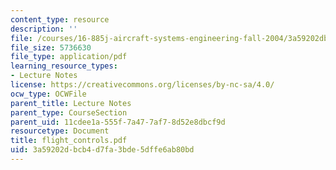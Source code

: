 ```yaml
---
content_type: resource
description: ''
file: /courses/16-885j-aircraft-systems-engineering-fall-2004/3a59202dbcb4d7fa3bde5dffe6ab80bd_flight_controls.pdf
file_size: 5736630
file_type: application/pdf
learning_resource_types:
- Lecture Notes
license: https://creativecommons.org/licenses/by-nc-sa/4.0/
ocw_type: OCWFile
parent_title: Lecture Notes
parent_type: CourseSection
parent_uid: 11cdee1a-555f-7a47-7af7-8d52e8dbcf9d
resourcetype: Document
title: flight_controls.pdf
uid: 3a59202d-bcb4-d7fa-3bde-5dffe6ab80bd
---
```

